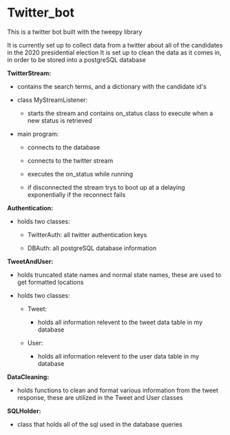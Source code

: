 # Twitter_bot
This is a twitter bot built with the tweepy library 

It is currently set up to collect data from a twitter about all of the candidates in the 2020 presidential election
It is set up to clean the data as it comes in, in order to be stored into a postgreSQL database

**TwitterStream:**

- contains the search terms, and a dictionary with the candidate id's

- class MyStreamListener:

  - starts the stream and contains on_status class to execute when a new status is retrieved

- main program:

  - connects to the database

  - connects to the twitter stream 

  - executes the on_status while running

  - if disconnected the stream trys to boot up at a delaying exponentially if the reconnect fails
    
**Authentication:**

- holds two classes:

  - TwitterAuth:  all twitter authentication keys

  - DBAuth: all postgreSQL database information
    
**TweetAndUser:**

- holds truncated state names and normal state names, these are used to get formatted locations

- holds two classes:

  - Tweet:

    - holds all information relevent to the tweet data table in my database

  - User:

    - holds all information relevent to the user data table in my database

**DataCleaning:**

- holds functions to clean and format various information from the tweet response, these are utilized in the Tweet and User classes
  
**SQLHolder:**

- class that holds all of the sql used in the database queries
    

